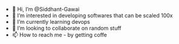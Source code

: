 - 👋 Hi, I’m @Siddhant-Gawai
- 👀 I’m interested in developing softwares that can be scaled 100x 
- 🌱 I’m currently learning devops
- 💞️ I’m looking to collaborate on random stuff
- 📫 How to reach me - by getting coffe

<!---
Siddhant-Gawai/Siddhant-Gawai is a ✨ special ✨ repository because its `README.md` (this file) appears on your GitHub profile.
You can click the Preview link to take a look at your changes.
--->

